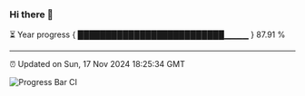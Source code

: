 ### Hi there 👋

⏳ Year progress { ██████████████████████████▁▁▁▁ } 87.91 %

---

⏰ Updated on Sun, 17 Nov 2024 18:25:34 GMT

![Progress Bar CI](https://github.com/liununu/liununu/workflows/Progress%20Bar%20CI/badge.svg)
